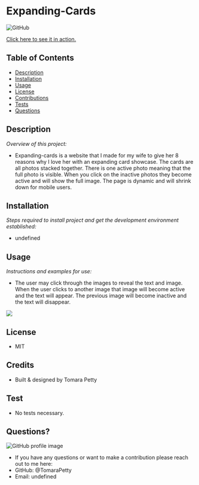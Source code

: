 # Expanding-Cards
  
![GitHub](https://img.shields.io/badge/license-MIT-green)

<a href="undefined">Click here to see it in action.</a>

## Table of Contents
* [Description](#description)
* [Installation](#installation)
* [Usage](#usage)
* [License](#license)
* [Contributions](#contributions)
* [Tests](#tests)
* [Questions](#questions)

## Description 
*Overview of this project:* 
* Expanding-cards is a website that I made for my wife to give her 8 reasons why I love her with an expanding card showcase. The cards are all photos stacked together. There is one active photo meaning that the full photo is visible. When you click on the inactive photos they become active and will show the full image. The page is dynamic and will shrink down for mobile users.  

## Installation
*Steps required to install project and get the development environment established:*
* undefined

## Usage
*Instructions and examples for use:* 
* The user may click through the images to reveal the text and image. When the user clicks to another image that image will become active and the text will appear. The previous image will become inactive and the text will disappear.

<img src="undefined">

## License 
* MIT

## Credits
* Built & designed by Tomara Petty

## Test
* No tests necessary.

## Questions?
<img src="https://avatars0.githubusercontent.com/u/65513543?s=460&u=20bf726727263d5c2cb42b357ae261aff2a38e6e&v=4" alt="GitHub profile image">

* If you have any questions or want to make a contribution please reach out to me here: 
* GitHub: @TomaraPetty 
* Email: undefined

